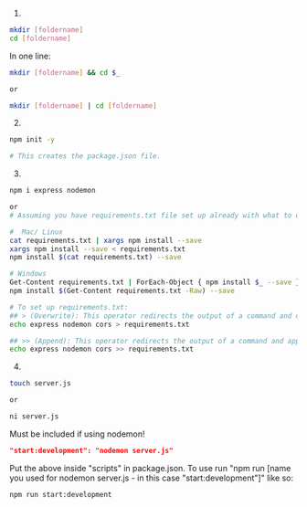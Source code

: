 1. 
```bash
mkdir [foldername]
cd [foldername]
```
In one line:
```bash
mkdir [foldername] && cd $_

or 

mkdir [foldername] | cd [foldername]
```

2. 
```bash
npm init -y

# This creates the package.json file.
```

3. 
```bash
npm i express nodemon

or
# Assuming you have requirements.txt file set up already with what to download:

#  Mac/ Linux
cat requirements.txt | xargs npm install --save
xargs npm install --save < requirements.txt
npm install $(cat requirements.txt) --save

# Windows
Get-Content requirements.txt | ForEach-Object { npm install $_ --save }
npm install $(Get-Content requirements.txt -Raw) --save

# To set up requirements.txt:
## > (Overwrite): This operator redirects the output of a command and overwrites the contents of the specified file. If the file does not exist, it will be created.
echo express nodemon cors > requirements.txt

## >> (Append): This operator redirects the output of a command and appends it to the end of the specified file. If the file does not exist, it will be created.
echo express nodemon cors >> requirements.txt
```

4. 
```bash
touch server.js

or 

ni server.js
```

Must be included if using nodemon!
```json
"start:development": "nodemon server.js" 
```

Put the above inside "scripts" in package.json.
To use run "npm run [name you used for nodemon server.js - in this case "start:development"]" like so:
```bash
npm run start:development
```
